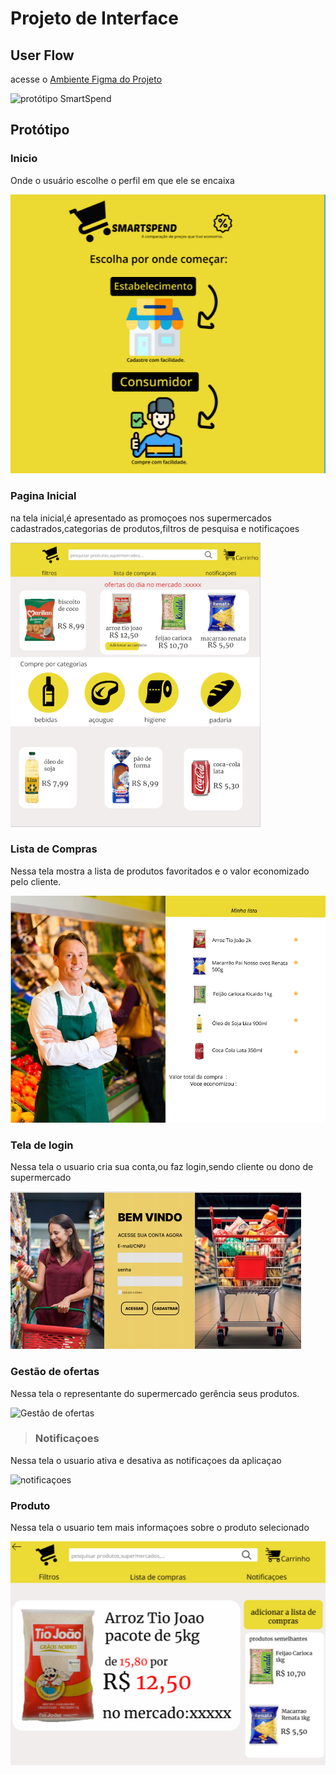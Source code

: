 
# Projeto de Interface

## User Flow

acesse o <a href="https://www.figma.com/file/mMQ6xjD8z8HkEmKKonzp6p/prot%C3%B3tipo-SmartSpend?type=design&mode=design&t=GTBVOqb0ldmRynez-0">Ambiente Figma do Projeto</a>

<img src="img/protótipo SmartSpend (2).jpg" alt="protótipo SmartSpend">


## Protótipo 

### Inicio

<p>Onde o usuário escolhe o perfil em que ele se encaixa<p>

<img src="img/inicio.png" alt="inicio">

### Pagina Inicial

<p>na tela inicial,é apresentado as promoçoes nos supermercados cadastrados,categorias de produtos,filtros de pesquisa e notificaçoes<p>

<img src="img/tela inicial.png" alt="tela inicial">


### Lista de Compras

<p>Nessa tela mostra a lista de produtos favoritados e o valor economizado pelo cliente.<p>

<img src="img/listaDeCompras.png" alt="lista-de-compras">

### Tela de login

<p>Nessa tela o usuario cria sua conta,ou faz login,sendo cliente ou dono de supermercado</p>

<img src="img/Tela Login.png" alt="Tela Login">

### Gestão de ofertas ###

<p>Nessa tela o representante do supermercado gerência seus produtos.<p>
<img src="img/gestão de ofertas (1).jpg" alt="Gestão de ofertas">

>### Notificaçoes

<p>Nessa tela o usuario ativa e desativa as notificaçoes da aplicaçao<p>

<img src="img/notificaçoes.png" alt="notificaçoes">

### Produto

<p>Nessa tela o usuario tem mais informaçoes sobre o produto selecionado<p>

<img src="img/produto.png" alt="produto">

